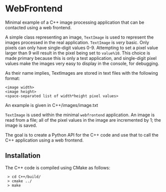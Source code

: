 # WebFrontend
Minimal example of a C++ image processing application that can be contacted using a web frontend.

A simple class representing an image, `TextImage` is used to represent the images processed in the real application.
`TextImage` is *very* basic. Only pixels can only have single-digit values 0-9.
Attempting to set a pixel value larger than 9 will result in the pixel being set to `value%10`.
This choice is made primary because this is only a test application, and single-digit pixel values
make the images very easy to display in the console, for debugging.

As their name implies, TextImages are stored in text files with the following format:

```
<image width>
<image height>
<space-separated list of width*height pixel values>
```
An example is given in C++/images/image.txt

`TextImage` is used within the minimal `webfrontend` application. An image is read 
from a file; all of the pixel values in the image are incremented by 1; the image
is saved.

The goal is to create a Python API for the C++ code and use that to call the C++
application using a web frontend.

## Installation
The C++ code is compiled using CMake as follows:

```
 > cd C++/build/
 > cmake ../
 > make
 ```

